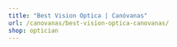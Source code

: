 ```yaml
---
title: "Best Vision Optica | Canóvanas"
url: /canovanas/best-vision-optica-canovanas/
shop: optician
---
```

